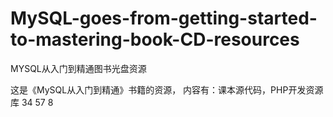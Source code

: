 # MySQL-goes-from-getting-started-to-mastering-book-CD-resources
MYSQL从入门到精通图书光盘资源

这是《MySQL从入门到精通》书籍的资源，
内容有：课本源代码，PHP开发资源库
34
57
8

